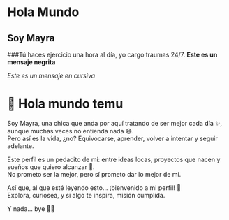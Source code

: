 # Hola Mundo
## Soy Mayra
###Tú haces ejercicio una hora al día, yo cargo traumas 24/7.
**Este es un mensaje negrita**

_Este es un mensaje en cursiva_ 

# 👋 Hola mundo temu  

Soy Mayra, una chica que anda por aquí tratando de ser mejor cada día ✨, aunque muchas veces no entienda nada 😅.  
Pero así es la vida, ¿no? Equivocarse, aprender, volver a intentar y seguir adelante.  

Este perfil es un pedacito de mí: entre ideas locas, proyectos que nacen y sueños que quiero alcanzar 🚀.  
No prometo ser la mejor, pero sí prometo dar lo mejor de mí.  

Así que, al que esté leyendo esto… ¡bienvenido a mi perfil! 💫  
Explora, curiosea, y si algo te inspira, misión cumplida.  

Y nada… bye 👋😌  

